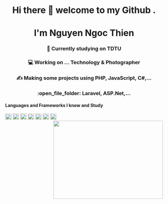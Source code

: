<h1 align="center">Hi there 👋 welcome to my Github .</h1>
<h1 align="center">I'm Nguyen Ngoc Thien</h1>

<h3 align="center">📘 Currently studying on TDTU</h3>
<h3 align="center">💻 Working on ... Technology & Photographer </h3>
<h3 align="center">✍️ Making some projects using  PHP, JavaScript, C#,...</h3>
<h3 align="center">:open_file_folder: Laravel, ASP.Net,... </h3>

#### Languages and Frameworks I know and Study

<code><img width="20" src="https://user-images.githubusercontent.com/67463412/129682914-b775d29f-107c-42c4-b7df-064a12edcfb6.png" /></code>
<code><img width="20" src="https://user-images.githubusercontent.com/67463412/129682987-540e581b-999d-4ea1-bf3c-50c5216e9400.png" /></code>
<code><img width="20" src="https://user-images.githubusercontent.com/67463412/129683263-3a59278c-7ed0-4aa0-904c-698634df26a4.png" /></code>
<code><img width="20" src="https://user-images.githubusercontent.com/67463412/129683635-226e9808-f7bd-441c-9479-553c0d2f0ba0.png" /></code>
<code><img width="20" src="https://user-images.githubusercontent.com/67463412/129683778-91b7d0c7-ecf5-4f38-9e1e-52678e14512f.png" /></code>
<code><img width="20" src="https://user-images.githubusercontent.com/67463412/129683735-cf63ca20-e337-47c5-afba-cc55db9a4d22.png" /></code>
<code><img width="20" src="https://user-images.githubusercontent.com/67463412/129683854-98cdb97b-1677-4319-b0b7-3977b2b22c36.png" /></code>
<img align="right" src="https://user-images.githubusercontent.com/67463412/129671456-61ef0d33-44b3-472d-916b-8dbad6b628a0.gif" width="350" height="250" />







